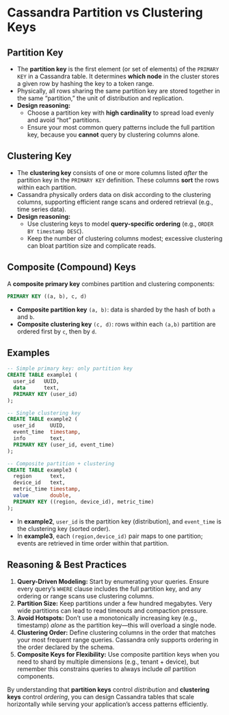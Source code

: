 # Cassandra Partition vs Clustering Keys

## Partition Key
- The **partition key** is the first element (or set of elements) of the `PRIMARY KEY` in a Cassandra table. It determines **which node** in the cluster stores a given row by hashing the key to a token range.
- Physically, all rows sharing the same partition key are stored together in the same “partition,” the unit of distribution and replication.
- **Design reasoning:**
  - Choose a partition key with **high cardinality** to spread load evenly and avoid “hot” partitions.
  - Ensure your most common query patterns include the full partition key, because you **cannot** query by clustering columns alone.

## Clustering Key
- The **clustering key** consists of one or more columns listed *after* the partition key in the `PRIMARY KEY` definition. These columns **sort** the rows within each partition.
- Cassandra physically orders data on disk according to the clustering columns, supporting efficient range scans and ordered retrieval (e.g., time series data).
- **Design reasoning:**
  - Use clustering keys to model **query-specific ordering** (e.g., `ORDER BY timestamp DESC`).
  - Keep the number of clustering columns modest; excessive clustering can bloat partition size and complicate reads.

## Composite (Compound) Keys
A **composite primary key** combines partition and clustering components:

```sql
PRIMARY KEY ((a, b), c, d)
```

- **Composite partition key** `(a, b)`: data is sharded by the hash of both `a` and `b`.
- **Composite clustering key** `(c, d)`: rows within each `(a,b)` partition are ordered first by `c`, then by `d`.

## Examples

```sql
-- Simple primary key: only partition key
CREATE TABLE example1 (
  user_id   UUID,
  data      text,
  PRIMARY KEY (user_id)
);

-- Single clustering key
CREATE TABLE example2 (
  user_id     UUID,
  event_time  timestamp,
  info        text,
  PRIMARY KEY (user_id, event_time)
);

-- Composite partition + clustering
CREATE TABLE example3 (
  region      text,
  device_id   text,
  metric_time timestamp,
  value       double,
  PRIMARY KEY ((region, device_id), metric_time)
);
```

- In **example2**, `user_id` is the partition key (distribution), and `event_time` is the clustering key (sorted order).
- In **example3**, each `(region,device_id)` pair maps to one partition; events are retrieved in time order within that partition.

## Reasoning & Best Practices
1. **Query-Driven Modeling:** Start by enumerating your queries. Ensure every query’s `WHERE` clause includes the full partition key, and any ordering or range scans use clustering columns.
2. **Partition Size:** Keep partitions under a few hundred megabytes. Very wide partitions can lead to read timeouts and compaction pressure.
3. **Avoid Hotspots:** Don’t use a monotonically increasing key (e.g., timestamp) *alone* as the partition key—this will overload a single node.
4. **Clustering Order:** Define clustering columns in the order that matches your most frequent range queries. Cassandra only supports ordering in the order declared by the schema.
5. **Composite Keys for Flexibility:** Use composite partition keys when you need to shard by multiple dimensions (e.g., tenant + device), but remember this constrains queries to always include *all* partition components.

By understanding that **partition keys** control *distribution* and **clustering keys** control *ordering*, you can design Cassandra tables that scale horizontally while serving your application’s access patterns efficiently.
